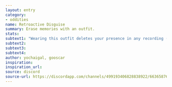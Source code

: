```yaml
---
layout: entry
category:
- oddities
name: Retroactive Disguise
summary: Erase memories with an outfit.
stats:
subtext1: "Wearing this outfit deletes your presence in any recording (human memory or otherwise) from the past 24 hours. Taking it off again provides anyone you came in contact with during that time with your current whereabouts."
subtext2:
subtext3:
subtext4:
author: yochaigal, gooscar
inspiration:
inspiration_url:
source: discord
source-url: https://discordapp.com/channels/499193406828838922/663658762741088284/699401685281275966
---
```

